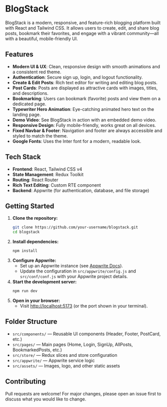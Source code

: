 # BlogStack

BlogStack is a modern, responsive, and feature-rich blogging platform built with React and Tailwind CSS. It allows users to create, edit, and share blog posts, bookmark their favorites, and engage with a vibrant community—all with a beautiful, mobile-friendly UI.

## Features

- **Modern UI & UX**: Clean, responsive design with smooth animations and a consistent red theme.
- **Authentication**: Secure sign up, login, and logout functionality.
- **Create & Edit Posts**: Rich text editor for writing and editing blog posts.
- **Post Cards**: Posts are displayed as attractive cards with images, titles, and descriptions.
- **Bookmarking**: Users can bookmark (favorite) posts and view them on a dedicated page.
- **Typewriter Hero Animation**: Eye-catching animated hero text on the landing page.
- **Demo Video**: See BlogStack in action with an embedded demo video.
- **Responsive Design**: Fully mobile-friendly, works great on all devices.
- **Fixed Navbar & Footer**: Navigation and footer are always accessible and styled to match the theme.
- **Google Fonts**: Uses the Inter font for a modern, readable look.

## Tech Stack

- **Frontend**: React, Tailwind CSS v4
- **State Management**: Redux Toolkit
- **Routing**: React Router
- **Rich Text Editing**: Custom RTE component
- **Backend**: Appwrite (for authentication, database, and file storage)

## Getting Started

1. **Clone the repository:**
   ```bash
   git clone https://github.com/your-username/blogstack.git
   cd blogstack
   ```
2. **Install dependencies:**
   ```bash
   npm install
   ```
3. **Configure Appwrite:**
   - Set up an Appwrite instance (see [Appwrite Docs](https://appwrite.io/docs)).
   - Update the configuration in `src/appwrite/config.js` and `src/conf/conf.js` with your Appwrite project details.
4. **Start the development server:**
   ```bash
   npm run dev
   ```
5. **Open in your browser:**
   - Visit [http://localhost:5173](http://localhost:5173) (or the port shown in your terminal).

## Folder Structure

- `src/components/` — Reusable UI components (Header, Footer, PostCard, etc.)
- `src/pages/` — Main pages (Home, Login, SignUp, AllPosts, BookmarkedPosts, etc.)
- `src/store/` — Redux slices and store configuration
- `src/appwrite/` — Appwrite service logic
- `src/assets/` — Images, logo, and other static assets

## Contributing

Pull requests are welcome! For major changes, please open an issue first to discuss what you would like to change.

